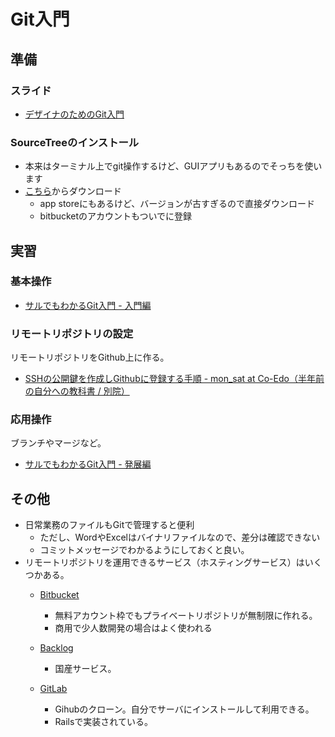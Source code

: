 # Git入門
## 準備
### スライド
- [デザイナのためのGit入門](http://www.slideshare.net/dsuket/git-16343460)

### SourceTreeのインストール
- 本来はターミナル上でgit操作するけど、GUIアプリもあるのでそっちを使います
- [こちら](https://www.atlassian.com/ja/software/sourcetree/overview)からダウンロード
	- app storeにもあるけど、バージョンが古すぎるので直接ダウンロード
	- bitbucketのアカウントもついでに登録

## 実習
### 基本操作

- [サルでもわかるGit入門 - 入門編](http://www.backlog.jp/git-guide/intro/intro1_1.html)

### リモートリポジトリの設定
リモートリポジトリをGithub上に作る。

- [SSHの公開鍵を作成しGithubに登録する手順 - mon_sat at Co-Edo（半年前の自分への教科書 / 別院）](http://monsat.hatenablog.com/entry/generating-ssh-keys-for-github)

### 応用操作
ブランチやマージなど。

- [サルでもわかるGit入門 - 発展編](http://www.backlog.jp/git-guide/intro/intro1_1.html)

## その他
- 日常業務のファイルもGitで管理すると便利
	- ただし、WordやExcelはバイナリファイルなので、差分は確認できない
	- コミットメッセージでわかるようにしておくと良い。
- リモートリポジトリを運用できるサービス（ホスティングサービス）はいくつかある。
	- [Bitbucket](https://bitbucket.org/)
		- 無料アカウント枠でもプライベートリポジトリが無制限に作れる。
		- 商用で少人数開発の場合はよく使われる
	- [Backlog](http://www.backlog.jp/)
		- 国産サービス。

		
	- [GitLab](https://about.gitlab.com/)
		- Gihubのクローン。自分でサーバにインストールして利用できる。
		- Railsで実装されている。
